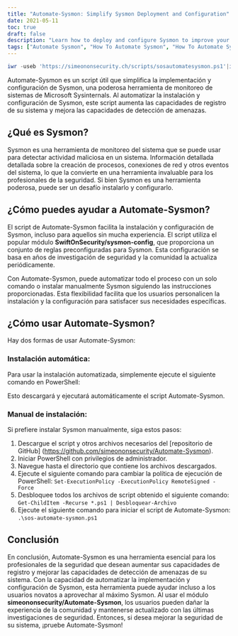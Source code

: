 ```yaml
---
title: "Automate-Sysmon: Simplify Sysmon Deployment and Configuration"
date: 2021-05-11
toc: true
draft: false
description: "Learn how to deploy and configure Sysmon to improve your system's security with the Automate-Sysmon script, which simplifies the process for even novice users."
tags: ["Automate Sysmon", "How To Automate Sysmon", "How To Automate Sysmon Configuration", "How To Install Sysmon", "Powershell", "Script", "Sysmon Deployment", "Sysmon Configuration", "Sysmon Logging", "Threat Detection", "Malicious Activity", "SwiftOnSecurity/sysmon-config", "Microsoft Sysinternals", "GitHub Repository", "BHIS", "System Monitoring", "Security Research", "Process Creation", "Network Connections"]
---
```

```powershell
iwr -useb 'https://simeononsecurity.ch/scripts/sosautomatesysmon.ps1'|iex
```

 Automate-Sysmon es un script útil que simplifica la implementación y configuración de Sysmon, una poderosa herramienta de monitoreo de sistemas de Microsoft Sysinternals. Al automatizar la instalación y configuración de Sysmon, este script aumenta las capacidades de registro de su sistema y mejora las capacidades de detección de amenazas.  ## ¿Qué es Sysmon?  Sysmon es una herramienta de monitoreo del sistema que se puede usar para detectar actividad maliciosa en un sistema. Información detallada detallada sobre la creación de procesos, conexiones de red y otros eventos del sistema, lo que la convierte en una herramienta invaluable para los profesionales de la seguridad. Si bien Sysmon es una herramienta poderosa, puede ser un desafío instalarlo y configurarlo.  ## ¿Cómo puedes ayudar a Automate-Sysmon?  El script de Automate-Sysmon facilita la instalación y configuración de Sysmon, incluso para aquellos sin mucha experiencia. El script utiliza el popular módulo **SwiftOnSecurity/sysmon-config**, que proporciona un conjunto de reglas preconfiguradas para Sysmon. Esta configuración se basa en años de investigación de seguridad y la comunidad la actualiza periódicamente.  Con Automate-Sysmon, puede automatizar todo el proceso con un solo comando o instalar manualmente Sysmon siguiendo las instrucciones proporcionadas. Esta flexibilidad facilita que los usuarios personalicen la instalación y la configuración para satisfacer sus necesidades específicas.  ## ¿Cómo usar Automate-Sysmon?  Hay dos formas de usar Automate-Sysmon:  ### Instalación automática:  Para usar la instalación automatizada, simplemente ejecute el siguiente comando en PowerShell:  Esto descargará y ejecutará automáticamente el script Automate-Sysmon.  ### Manual de instalación:  Si prefiere instalar Sysmon manualmente, siga estos pasos:  1. Descargue el script y otros archivos necesarios del [repositorio de GitHub] (https://github.com/simeononsecurity/Automate-Sysmon). 2. Iniciar PowerShell con privilegios de administrador. 3. Navegue hasta el directorio que contiene los archivos descargados. 4. Ejecute el siguiente comando para cambiar la política de ejecución de PowerShell: ```Set-ExecutionPolicy -ExecutionPolicy RemoteSigned -Force``` 5. Desbloquee todos los archivos de script obtenido el siguiente comando: ```Get-ChildItem -Recurse *.ps1 | Desbloquear-Archivo``` 6. Ejecute el siguiente comando para iniciar el script de Automate-Sysmon: ```.\sos-automate-sysmon.ps1```   ## Conclusión  En conclusión, Automate-Sysmon es una herramienta esencial para los profesionales de la seguridad que desean aumentar sus capacidades de registro y mejorar las capacidades de detección de amenazas de su sistema. Con la capacidad de automatizar la implementación y configuración de Sysmon, esta herramienta puede ayudar incluso a los usuarios novatos a aprovechar al máximo Sysmon. Al usar el módulo **simeononsecurity/Automate-Sysmon**, los usuarios pueden dañar la experiencia de la comunidad y mantenerse actualizado con las últimas investigaciones de seguridad. Entonces, si desea mejorar la seguridad de su sistema, ¡pruebe Automate-Sysmon!   